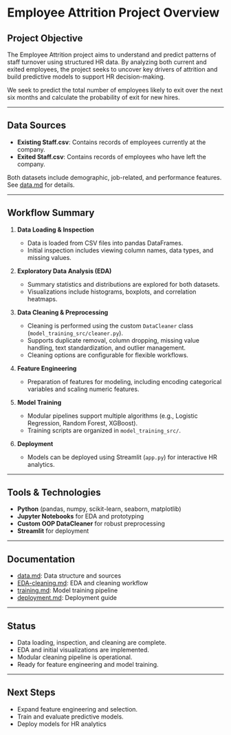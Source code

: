 # Employee Attrition Project Overview

## Project Objective

The Employee Attrition project aims to understand and predict patterns of staff turnover using structured HR data. By analyzing both current and exited employees, the project seeks to uncover key drivers of attrition and build predictive models to support HR decision-making.  

We seek to predict the total number of employees likely to exit over the next six months and calculate the probability of exit for new hires. 

---

## Data Sources

- **Existing Staff.csv**: Contains records of employees currently at the company.
- **Exited Staff.csv**: Contains records of employees who have left the company.

Both datasets include demographic, job-related, and performance features. See [data.md](data.md) for details.

---

## Workflow Summary

1. **Data Loading & Inspection**
   - Data is loaded from CSV files into pandas DataFrames.
   - Initial inspection includes viewing column names, data types, and missing values.

2. **Exploratory Data Analysis (EDA)**
   - Summary statistics and distributions are explored for both datasets.
   - Visualizations include histograms, boxplots, and correlation heatmaps.

3. **Data Cleaning & Preprocessing**
   - Cleaning is performed using the custom `DataCleaner` class (`model_training_src/cleaner.py`).
   - Supports duplicate removal, column dropping, missing value handling, text standardization, and outlier management.
   - Cleaning options are configurable for flexible workflows.

4. **Feature Engineering**
   - Preparation of features for modeling, including encoding categorical variables and scaling numeric features.

5. **Model Training**
   - Modular pipelines support multiple algorithms (e.g., Logistic Regression, Random Forest, XGBoost).
   - Training scripts are organized in `model_training_src/`.

6. **Deployment**
   - Models can be deployed using Streamlit (`app.py`) for interactive HR analytics.

---

## Tools & Technologies

- **Python** (pandas, numpy, scikit-learn, seaborn, matplotlib)
- **Jupyter Notebooks** for EDA and prototyping
- **Custom OOP DataCleaner** for robust preprocessing
- **Streamlit** for deployment

---

## Documentation

- [data.md](data.md): Data structure and sources
- [EDA-cleaning.md](EDA-cleaning.md): EDA and cleaning workflow
- [training.md](training.md): Model training pipeline
- [deployment.md](deployment.md): Deployment guide

---

## Status

- Data loading, inspection, and cleaning are complete.
- EDA and initial visualizations are implemented.
- Modular cleaning pipeline is operational.
- Ready for feature engineering and model training.

---

## Next Steps

- Expand feature engineering and selection.
- Train and evaluate predictive models.
- Deploy models for HR analytics